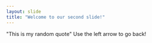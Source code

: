 ```yaml
---
layout: slide
title: "Welcome to our second slide!"
---
```

"This is my random quote"
Use the left arrow to go back!
